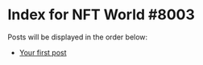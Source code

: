 # Index for NFT World #8003
Posts will be displayed in the order below:

- [Your first post](./001-first.md)

